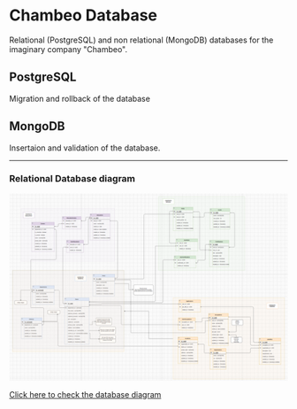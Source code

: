 # Chambeo Database

Relational (PostgreSQL) and non relational (MongoDB) databases for the imaginary company "Chambeo".

## PostgreSQL

Migration and rollback of the database

## MongoDB

Insertaion and validation of the database.

---

### Relational Database diagram

![chambeo diagram](./pic/chambeo.png)

[Click here to check the database diagram](https://drive.google.com/file/d/1bJgt5j0hS6LFtcrCtaSD59P92hO_I_6P/view?usp=sharing)
